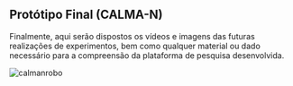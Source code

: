 ## Protótipo Final (CALMA-N)
Finalmente, aqui serão dispostos os vídeos e imagens das futuras realizações de experimentos, bem como qualquer material ou dado necessário para a compreensão da plataforma de pesquisa desenvolvida.




![calmanrobo](https://github.com/user-attachments/assets/0c4f5d58-d722-46c1-8f7d-fd4c9ccb457f)
